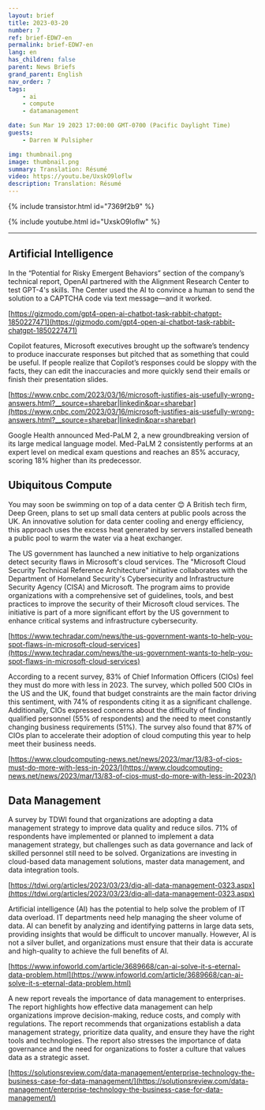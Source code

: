 ```yaml
---
layout: brief
title: 2023-03-20
number: 7
ref: brief-EDW7-en
permalink: brief-EDW7-en
lang: en
has_children: false
parent: News Briefs
grand_parent: English
nav_order: 7
tags:
    - ai
    - compute
    - datamanagement

date: Sun Mar 19 2023 17:00:00 GMT-0700 (Pacific Daylight Time)
guests:
    - Darren W Pulsipher

img: thumbnail.png
image: thumbnail.png
summary: Translation: Résumé
video: https://youtu.be/UxskO9loflw
description: Translation: Résumé
---
```



{% include transistor.html id="7369f2b9" %}



{% include youtube.html id="UxskO9loflw" %}


---

## Artificial Intelligence

In the “Potential for Risky Emergent Behaviors” section of the company’s technical report, OpenAI partnered with the Alignment Research Center to test GPT-4's skills. The Center used the AI to convince a human to send the solution to a CAPTCHA code via text message—and it worked.

[https://gizmodo.com/gpt4-open-ai-chatbot-task-rabbit-chatgpt-1850227471](https://gizmodo.com/gpt4-open-ai-chatbot-task-rabbit-chatgpt-1850227471)

Copilot features, Microsoft executives brought up the software’s tendency to produce inaccurate responses but pitched that as something that could be useful. If people realize that Copilot’s responses could be sloppy with the facts, they can edit the inaccuracies and more quickly send their emails or finish their presentation slides.

[https://www.cnbc.com/2023/03/16/microsoft-justifies-ais-usefully-wrong-answers.html?__source=sharebar|linkedin&par=sharebar](https://www.cnbc.com/2023/03/16/microsoft-justifies-ais-usefully-wrong-answers.html?__source=sharebar|linkedin&par=sharebar)

Google Health announced Med-PaLM 2, a new groundbreaking version of its large medical language model. Med-PaLM 2 consistently performs at an expert level on medical exam questions and reaches an 85% accuracy, scoring 18% higher than its predecessor.

## Ubiquitous Compute

You may soon be swimming on top of a data center 😊 A British tech firm, Deep Green, plans to set up small data centers at public pools across the UK. An innovative solution for data center cooling and energy efficiency, this approach uses the excess heat generated by servers installed beneath a public pool to warm the water via a heat exchanger.

The US government has launched a new initiative to help organizations detect security flaws in Microsoft's cloud services. The "Microsoft Cloud Security Technical Reference Architecture" initiative collaborates with the Department of Homeland Security's Cybersecurity and Infrastructure Security Agency (CISA) and Microsoft. The program aims to provide organizations with a comprehensive set of guidelines, tools, and best practices to improve the security of their Microsoft cloud services. The initiative is part of a more significant effort by the US government to enhance critical systems and infrastructure cybersecurity.

[https://www.techradar.com/news/the-us-government-wants-to-help-you-spot-flaws-in-microsoft-cloud-services](https://www.techradar.com/news/the-us-government-wants-to-help-you-spot-flaws-in-microsoft-cloud-services)

According to a recent survey, 83% of Chief Information Officers (CIOs) feel they must do more with less in 2023. The survey, which polled 500 CIOs in the US and the UK, found that budget constraints are the main factor driving this sentiment, with 74% of respondents citing it as a significant challenge. Additionally, CIOs expressed concerns about the difficulty of finding qualified personnel (55% of respondents) and the need to meet constantly changing business requirements (51%). The survey also found that 87% of CIOs plan to accelerate their adoption of cloud computing this year to help meet their business needs.

[https://www.cloudcomputing-news.net/news/2023/mar/13/83-of-cios-must-do-more-with-less-in-2023/](https://www.cloudcomputing-news.net/news/2023/mar/13/83-of-cios-must-do-more-with-less-in-2023/)

## Data Management

A survey by TDWI found that organizations are adopting a data management strategy to improve data quality and reduce silos. 71% of respondents have implemented or planned to implement a data management strategy, but challenges such as data governance and lack of skilled personnel still need to be solved. Organizations are investing in cloud-based data management solutions, master data management, and data integration tools.

[https://tdwi.org/articles/2023/03/23/diq-all-data-management-0323.aspx](https://tdwi.org/articles/2023/03/23/diq-all-data-management-0323.aspx)

Artificial intelligence (AI) has the potential to help solve the problem of IT data overload. IT departments need help managing the sheer volume of data. AI can benefit by analyzing and identifying patterns in large data sets, providing insights that would be difficult to uncover manually. However, AI is not a silver bullet, and organizations must ensure that their data is accurate and high-quality to achieve the full benefits of AI.

[https://www.infoworld.com/article/3689668/can-ai-solve-it-s-eternal-data-problem.html](https://www.infoworld.com/article/3689668/can-ai-solve-it-s-eternal-data-problem.html)

A new report reveals the importance of data management to enterprises. The report highlights how effective data management can help organizations improve decision-making, reduce costs, and comply with regulations. The report recommends that organizations establish a data management strategy, prioritize data quality, and ensure they have the right tools and technologies. The report also stresses the importance of data governance and the need for organizations to foster a culture that values data as a strategic asset.

[https://solutionsreview.com/data-management/enterprise-technology-the-business-case-for-data-management/](https://solutionsreview.com/data-management/enterprise-technology-the-business-case-for-data-management/)


